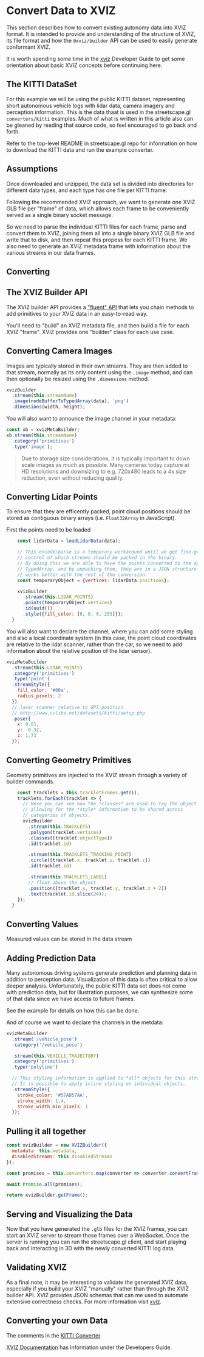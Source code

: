 # Convert Data to XVIZ

This section describes how to convert existing autonomy data into XVIZ format. It is intended to
provide and understanding of the structure of XVIZ, its file format and how the `@xviz/builder` API
can be used to easily generate conformant XVIZ.

It is worth spending some time in the [xviz](http://uber.github.com/xviz) Developer Guide to get
some orientation about basic XVIZ concepts before continuing here.

## The KITTI DataSet

For this example we will be using the public KITTI dataset, representing short autonomous vehicle
logs with lidar data, camera imagery and perception information. This is the data thaat is used in
the streetscape.gl `converters/kitti` examples. Much of what is written in this article also can be
gleaned by reading that source code, so feel encouraged to go back and forth.

Refer to the top-level README in streetscape.gl repo for information on how to download the KITTI
data and run the example converter.

## Assumptions

Once downloaded and unzipped, the data set is divided into directories for different data types, and
each type has one file per KITTI frame.

Following the recommended XVIZ approach, we want to generate one XVIZ GLB file per "frame" of data,
which allows each frame to be conveniently served as a single binary socket message.

So we need to parse the individual KITTI files for each frame, parse and convert them to XVIZ,
joining them all into a single binary XVIZ GLB file and write that to disk, and then repeat this
propess for each KITTI frame. We also need to generate an XVIZ metadata frame with information about
the various streams in our data frames.

## Converting

## The XVIZ Builder API

The XVIZ builder API provides a ["fluent" API](https://en.wikipedia.org/wiki/Fluent_interface) that
lets you chain methods to add primitives to your XVIZ data in an easy-to-read way.

You'll need to "build" an XVIZ metadata file, and then build a file for each XVIZ "frame". XVIZ
provides one "builder" class for each use case.

## Converting Camera Images

Images are typically stored in their own streams. They are then added to that stream, normally as
its only content using the `.image` method, and can then optionally be resized using the
`.dimensions` method.

```js
xvizBuilder
  .stream(this.streamName)
  .image(nodeBufferToTypedArray(data), 'png')
  .dimensions(width, height);
```

You will also want to announce the image channel in your metadata:

```js
const xb = xvizMetaBuilder;
xb.stream(this.streamName)
  .category('primitives')
  .type('image');
```

> Due to storage size considerations, it is typically important to down scale images as much as
> possible. Many cameras today capture at HD resolutions and downsizing to e.g. 720x480 leads to a
> 4x size reduction, even without reducing quality.

## Converting Lidar Points

To ensure that they are efficently packed, point cloud positions should be stored as contiguous
binary arrays (i.e. `Float32Array` in JavaScript).

First the points need to be loaded

```js
    const lidarData = loadLidarData(data);

    // This encode/parse is a temporary workaround until we get fine-grain
    // control of which streams should be packed in the binary.
    // By doing this we are able to have the points converted to the appropriate
    // TypedArray, and by unpacking them, they are in a JSON structure that
    // works better with the rest of the conversion.
    const temporaryObject = {vertices: lidarData.positions};

    xvizBuilder
      .stream(this.LIDAR_POINTS)
      .points(temporaryObject.vertices)
      .id(uuid())
      .style({fill_color: [0, 0, 0, 255]});
  }
```

You will also want to declare the channel, where you can add some styling and also a local
coordinate system (in this case, the point cloud coordinates are relative to the lidar scanner,
rather than the car, so we need to add information about the relative position of the lidar sensor).

```js
xvizMetaBuilder
  .stream(this.LIDAR_POINTS)
  .category('primitives')
  .type('point')
  .streamStyle({
    fill_color: '#00a',
    radius_pixels: 2
  })
  // laser scanner relative to GPS position
  // http://www.cvlibs.net/datasets/kitti/setup.php
  .pose({
    x: 0.81,
    y: -0.32,
    z: 1.73
  });
```

## Converting Geometry Primitives

Geometry primitives are injected to the XVIZ stream through a variety of builder commands.

```js
    const tracklets = this.trackletFrames.get(i);
    tracklets.forEach(tracklet => {
      // Here you can see how the *classes* are used to tag the object
      // allowing for the *style* information to be shared across
      // categories of objects.
      xvizBuilder
        .stream(this.TRACKLETS)
        .polygon(tracklet.vertices)
        .classes([tracklet.objectType])
        .id(tracklet.id)

        .stream(this.TRACKLETS_TRACKING_POINT)
        .circle([tracklet.x, tracklet.y, tracklet.z])
        .id(tracklet.id)

        .stream(this.TRACKLETS_LABEL)
        // float above the object
        .position([tracklet.x, tracklet.y, tracklet.z + 2])
        .text(tracklet.id.slice(24));
    });
  }
```

## Converting Values

Measured values can be stored in the data stream

## Adding Prediction Data

Many autonomous driving systems generate prediction and planning data in addition to perception
data. Visualization of this data is often critical to allow deeper analysis. Unfortunately, the
public KITTI data set does not come with prediction data, but for illustration purposes, we can
synthesize some of that data since we have access to future frames.

See the example for details on how this can be done.

And of course we want to declare the channels in the metdata:

```js
xvizMetaBuilder
  .stream('/vehicle_pose')
  .category('/vehicle_pose')

  .stream(this.VEHICLE_TRAJECTORY)
  .category('primitives')
  .type('polyline')

  // This styling information is applied to *all* objects for this stream.
  // It is possible to apply inline styling on individual objects.
  .streamStyle({
    stroke_color: '#57AD57AA',
    stroke_width: 1.4,
    stroke_width_min_pixels: 1
  });
```

## Pulling it all together

```js
const xvizBuilder = new XVIZBuilder({
  metadata: this.metadata,
  disabledStreams: this.disabledStreams
});

const promises = this.converters.map(converter => converter.convertFrame(frameNumber, xvizBuilder));

await Promise.all(promises);

return xvizBuilder.getFrame();
```

## Serving and Visualizing the Data

Now that you have generated the `.glb` files for the XVIZ frames, you can start an XVIZ server to
stream those frames over a WebSocket. Once the server is running you can run the streetscape.gl
client, and start playing back and interacting in 3D with the newly converted KITTI log data.

## Validating XVIZ

As a final note, it may be interesting to validate the generated XVIZ data, especially if you build
your XVIZ "manually" rather than through the XVIZ builder API. XVIZ provides JSON schemas that can
me used to automate extensive correctness checks. For more information visit
[xviz](http://uber.github.com/xviz).

## Converting your own Data

The comments in the
[KITTI Converter](http://github.com/uber/xviz/blob/master/examples/converters/kitti/src/converters/kitti-converter.js)

[XVIZ Documentation](http://github.com/uber/xviz) has information under the Developers Guide.
